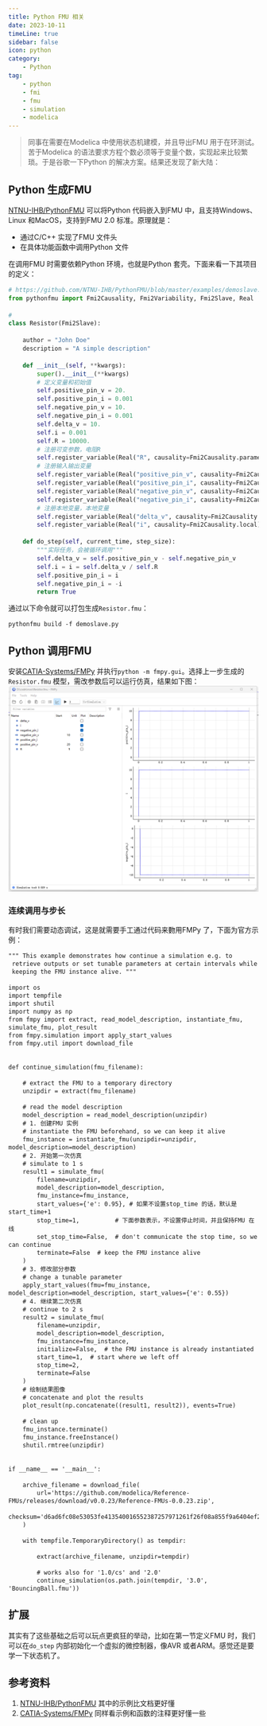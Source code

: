 ```yaml
---  
title: Python FMU 相关  
date: 2023-10-11
timeLine: true
sidebar: false  
icon: python
category:  
    - Python      
tag:   
    - python   
    - fmi  
    - fmu  
    - simulation  
    - modelica  
---   
```


> 同事在需要在Modelica 中使用状态机建模，并且导出FMU 用于在环测试。苦于Modelica 的语法要求方程个数必须等于变量个数，实现起来比较繁琐。于是谷歌一下Python 的解决方案。结果还发现了新大陆：  

## Python 生成FMU  
[NTNU-IHB/PythonFMU](https://github.com/NTNU-IHB/PythonFMU) 可以将Python 代码嵌入到FMU 中，且支持Windows、Linux 和MacOS，支持到FMU 2.0 标准。原理就是：  
- 通过C/C++ 实现了FMU 文件头  
- 在具体功能函数中调用Python 文件   

在调用FMU 时需要依赖Python 环境，也就是Python 套壳。下面来看一下其项目的定义：  
```python  
# https://github.com/NTNU-IHB/PythonFMU/blob/master/examples/demoslave.py  
from pythonfmu import Fmi2Causality, Fmi2Variability, Fmi2Slave, Real

#
class Resistor(Fmi2Slave):

    author = "John Doe"
    description = "A simple description"

    def __init__(self, **kwargs):
        super().__init__(**kwargs)
        # 定义变量和初始值
        self.positive_pin_v = 20.
        self.positive_pin_i = 0.001
        self.negative_pin_v = 10.
        self.negative_pin_i = 0.001
        self.delta_v = 10.
        self.i = 0.001
        self.R = 10000.
        # 注册可变参数，电阻R
        self.register_variable(Real("R", causality=Fmi2Causality.parameter, variability=Fmi2Variability.tunable))
        # 注册输入输出变量
        self.register_variable(Real("positive_pin_v", causality=Fmi2Causality.input))
        self.register_variable(Real("positive_pin_i", causality=Fmi2Causality.output))
        self.register_variable(Real("negative_pin_v", causality=Fmi2Causality.input))
        self.register_variable(Real("negative_pin_i", causality=Fmi2Causality.output))
        # 注册本地变量，本地变量
        self.register_variable(Real("delta_v", causality=Fmi2Causality.local))
        self.register_variable(Real("i", causality=Fmi2Causality.local))

    def do_step(self, current_time, step_size):
        """实际任务，会被循环调用"""
        self.delta_v = self.positive_pin_v - self.negative_pin_v
        self.i = i = self.delta_v / self.R
        self.positive_pin_i = i
        self.negative_pin_i = -i
        return True
```  

通过以下命令就可以打包生成`Resistor.fmu`：  
```shell
pythonfmu build -f demoslave.py
```

## Python 调用FMU  

安装[CATIA-Systems/FMPy](https://github.com/CATIA-Systems/FMPy) 并执行`python -m fmpy.gui`。选择上一步生成的`Resistor.fmu` 模型，需改参数后可以运行仿真，结果如下图：  
![Alt text](./img/fmupy.png)  

### 连续调用与步长  
有时我们需要动态调试，这是就需要手工通过代码来覅用FMPy 了，下面为官方示例：  
```python{23,29-33,37,43,54}
""" This example demonstrates how continue a simulation e.g. to
 retrieve outputs or set tunable parameters at certain intervals while
 keeping the FMU instance alive. """

import os
import tempfile
import shutil
import numpy as np
from fmpy import extract, read_model_description, instantiate_fmu, simulate_fmu, plot_result
from fmpy.simulation import apply_start_values
from fmpy.util import download_file


def continue_simulation(fmu_filename):

    # extract the FMU to a temporary directory
    unzipdir = extract(fmu_filename)

    # read the model description
    model_description = read_model_description(unzipdir)
    # 1. 创建FMU 实例
    # instantiate the FMU beforehand, so we can keep it alive
    fmu_instance = instantiate_fmu(unzipdir=unzipdir, model_description=model_description)
    # 2. 开始第一次仿真
    # simulate to 1 s
    result1 = simulate_fmu(
        filename=unzipdir,
        model_description=model_description,
        fmu_instance=fmu_instance,
        start_values={'e': 0.95}, # 如果不设置stop_time 的话，默认是start_time+1
        stop_time=1,          # 下面参数表示，不设置停止时间，并且保持FMU 在线
        set_stop_time=False,  # don't communicate the stop time, so we can continue
        terminate=False  # keep the FMU instance alive
    )
    # 3. 修改部分参数
    # change a tunable parameter
    apply_start_values(fmu=fmu_instance, model_description=model_description, start_values={'e': 0.55})
    # 4. 继续第二次仿真
    # continue to 2 s
    result2 = simulate_fmu(
        filename=unzipdir,
        model_description=model_description,
        fmu_instance=fmu_instance,
        initialize=False,  # the FMU instance is already instantiated
        start_time=1,  # start where we left off
        stop_time=2,
        terminate=False
    )
    # 绘制结果图像
    # concatenate and plot the results
    plot_result(np.concatenate((result1, result2)), events=True)

    # clean up
    fmu_instance.terminate()
    fmu_instance.freeInstance()
    shutil.rmtree(unzipdir)


if __name__ == '__main__':

    archive_filename = download_file(
        url='https://github.com/modelica/Reference-FMUs/releases/download/v0.0.23/Reference-FMUs-0.0.23.zip',
        checksum='d6ad6fc08e53053fe413540016552387257971261f26f08a855f9a6404ef2991'
    )

    with tempfile.TemporaryDirectory() as tempdir:

        extract(archive_filename, unzipdir=tempdir)

        # works also for '1.0/cs' and '2.0'
        continue_simulation(os.path.join(tempdir, '3.0', 'BouncingBall.fmu'))
```

## 扩展  
其实有了这些基础之后可以玩点更疯狂的举动，比如在第一节定义FMU 时，我们可以在`do_step` 内部初始化一个虚拟的微控制器，像AVR 或者ARM。感觉还是要学一下状态机了。


## 参考资料  
1. [NTNU-IHB/PythonFMU](https://github.com/NTNU-IHB/PythonFMU) 其中的示例比文档更好懂  
2. [CATIA-Systems/FMPy](https://github.com/CATIA-Systems/FMPy) 同样看示例和函数的注释更好懂一些